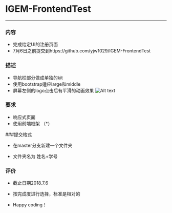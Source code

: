 # IGEM-FrontendTest ---------------------### 内容- 完成给定UI的注册页面- 7月6日之前提交到https://github.com/yjw1029/IGEM-FrontendTest### 描述- 导航栏部分做成单独的kit- 使用bootstrap适应large和middle- 屏幕左侧的logo点击后有平滑的动画效果![Alt text](/animation.gif)### 要求- 响应式页面- 使用前端框架 （*）
###提交格式
- 在master分支新建一个文件夹
- 文件夹名为 姓名+学号

### 评价
- 截止日期2018.7.6
- 按完成度进行选择，标准是相对的
- Happy coding！